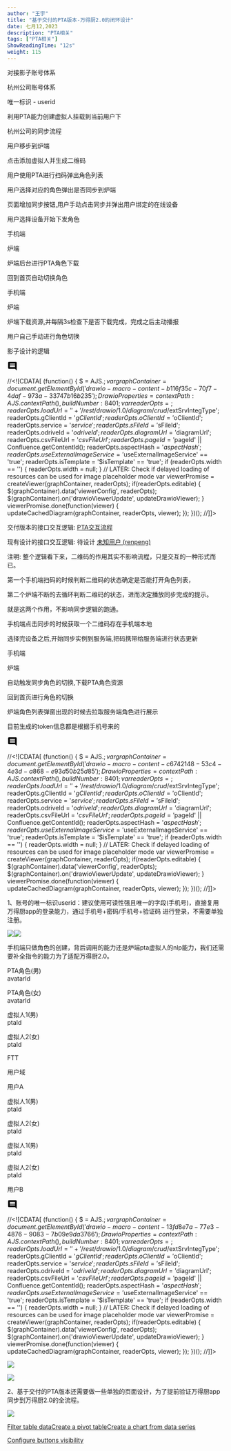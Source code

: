 ```yaml
---
author: "王宇"
title: "基于交付的PTA版本-万得厨2.0的闭环设计"
date: 七月12,2023
description: "PTA相关"
tags: ["PTA相关"]
ShowReadingTime: "12s"
weight: 115
---
```

对接影子账号体系

杭州公司账号体系

唯一标识 - userid

利用PTA能力创建虚拟人挂载到当前用户下

杭州公司的同步流程

用户移步到炉端

点击添加虚拟人并生成二维码

用户使用PTA进行扫码弹出角色列表

用户选择对应的角色弹出是否同步到炉端

页面增加同步按钮,用户手动点击同步并弹出用户绑定的在线设备

用户选择设备开始下发角色

手机端

炉端

炉端后台进行PTA角色下载

回到首页自动切换角色

手机端

炉端

炉端下载资源,并每隔3s检查下是否下载完成，完成之后主动播报

用户自己手动进行角色切换

影子设计的逻辑

![](data:image/svg+xml;base64,PHN2ZyB4bWxucz0iaHR0cDovL3d3dy53My5vcmcvMjAwMC9zdmciIHdpZHRoPSIyNCIgaGVpZ2h0PSIyNCIgdmlld0JveD0iMCAwIDI0IDI0Ij48cGF0aCBkPSJNMjEuOTkgNGMwLTEuMS0uODktMi0xLjk5LTJINGMtMS4xIDAtMiAuOS0yIDJ2MTJjMCAxLjEuOSAyIDIgMmgxNGw0IDQtLjAxLTE4ek0xOCAxNEg2di0yaDEydjJ6bTAtM0g2VjloMTJ2MnptMC0zSDZWNmgxMnYyeiIvPjxwYXRoIGQ9Ik0wIDBoMjR2MjRIMHoiIGZpbGw9Im5vbmUiLz48L3N2Zz4= "显示评论")

//<!\[CDATA\[ (function() { $ = AJS.$; var graphContainer = document.getElementById('drawio-macro-content-b116f35c-70f7-4daf-973a-33747b16b235'); DrawioProperties = { contextPath : AJS.contextPath(), buildNumber : 8401 }; var readerOpts = {}; readerOpts.loadUrl = '' + '/rest/drawio/1.0/diagram/crud/%E5%90%8C%E6%AD%A5%E9%80%BB%E8%BE%91/105262266?revision=2'; readerOpts.imageUrl = '' + '/download/attachments/105262266/同步逻辑.png' + '?version=2&api=v2'; readerOpts.editUrl = '' + '/plugins/drawio/addDiagram.action?ceoId=105262266&owningPageId=105262266&diagramName=%E5%90%8C%E6%AD%A5%E9%80%BB%E8%BE%91&revision=2'; readerOpts.editable = true; readerOpts.canComment = true; readerOpts.stylePath = STYLE\_PATH; readerOpts.stencilPath = STENCIL\_PATH; readerOpts.imagePath = IMAGE\_PATH + '/reader'; readerOpts.border = true; readerOpts.width = '400'; readerOpts.simpleViewer = false; readerOpts.tbstyle = 'top'; readerOpts.links = 'auto'; readerOpts.lightbox = true; readerOpts.resourcePath = ATLAS\_RESOURCE\_BASE + '/resources/viewer'; readerOpts.disableButtons = false; readerOpts.zoomToFit = true; readerOpts.language = 'zh'; readerOpts.licenseStatus = 'OK'; readerOpts.contextPath = AJS.contextPath(); readerOpts.diagramName = decodeURIComponent('%E5%90%8C%E6%AD%A5%E9%80%BB%E8%BE%91'); readerOpts.diagramDisplayName = ''; readerOpts.aspect = ''; readerOpts.ceoName = '基于交付的PTA版本-万得厨2.0的闭环设计'; readerOpts.attVer = '2'; readerOpts.attId = '105262320'; readerOpts.lastModifierName = '未知用户 (liaozhichuan)'; readerOpts.lastModified = '2023-07-07 11:15:40.936'; readerOpts.creatorName = '未知用户 (liaozhichuan)'; //Embed macro specific info readerOpts.extSrvIntegType = '$extSrvIntegType'; readerOpts.gClientId = '$gClientId'; readerOpts.oClientId = '$oClientId'; readerOpts.service = '$service'; readerOpts.sFileId = '$sFileId'; readerOpts.odriveId = '$odriveId'; readerOpts.diagramUrl = '$diagramUrl'; readerOpts.csvFileUrl = '$csvFileUrl'; readerOpts.pageId = '$pageId' || Confluence.getContentId(); readerOpts.aspectHash = '$aspectHash'; readerOpts.useExternalImageService = '$useExternalImageService' == 'true'; readerOpts.isTemplate = '$isTemplate' == 'true'; if (readerOpts.width == '') { readerOpts.width = null; } // LATER: Check if delayed loading of resources can be used for image placeholder mode var viewerPromise = createViewer(graphContainer, readerOpts); if(readerOpts.editable) { $(graphContainer).data('viewerConfig', readerOpts); $(graphContainer).on('drawioViewerUpdate', updateDrawioViewer); } viewerPromise.done(function(viewer) { updateCachedDiagram(graphContainer, readerOpts, viewer); }); })(); //\]\]>

交付版本的接口交互逻辑: [PTA交互流程](/pages/viewpage.action?pageId=105262252)

现有设计的接口交互逻辑: 待设计 [未知用户 (renpeng)](/display/~renpeng)

注明: 整个逻辑看下来，二维码的作用其实不影响流程，只是交互的一种形式而已。

第一个手机端扫码的时候判断二维码的状态确定是否能打开角色列表，

第二个炉端不断的去循环判断二维码的状态，进而决定播放同步完成的提示。

就是这两个作用，不影响同步逻辑的跑通。

手机端点击同步的时候获取一个二维码存在手机端本地

选择完设备之后,开始同步实例到服务端,把码携带给服务端进行状态更新

手机端

炉端

自动触发同步角色的切换,下载PTA角色资源

回到首页进行角色的切换

炉端角色列表弹窗出现的时候去拉取服务端角色进行展示

目前生成的token信息都是根据手机号来的

![](data:image/svg+xml;base64,PHN2ZyB4bWxucz0iaHR0cDovL3d3dy53My5vcmcvMjAwMC9zdmciIHdpZHRoPSIyNCIgaGVpZ2h0PSIyNCIgdmlld0JveD0iMCAwIDI0IDI0Ij48cGF0aCBkPSJNMjEuOTkgNGMwLTEuMS0uODktMi0xLjk5LTJINGMtMS4xIDAtMiAuOS0yIDJ2MTJjMCAxLjEuOSAyIDIgMmgxNGw0IDQtLjAxLTE4ek0xOCAxNEg2di0yaDEydjJ6bTAtM0g2VjloMTJ2MnptMC0zSDZWNmgxMnYyeiIvPjxwYXRoIGQ9Ik0wIDBoMjR2MjRIMHoiIGZpbGw9Im5vbmUiLz48L3N2Zz4= "显示评论")

//<!\[CDATA\[ (function() { $ = AJS.$; var graphContainer = document.getElementById('drawio-macro-content-c6742148-53c4-4e3d-a868-e93d50b25d85'); DrawioProperties = { contextPath : AJS.contextPath(), buildNumber : 8401 }; var readerOpts = {}; readerOpts.loadUrl = '' + '/rest/drawio/1.0/diagram/crud/%E6%96%B0%E8%AE%BE%E8%AE%A1%E9%80%BB%E8%BE%91%E5%9B%BE/105262266?revision=1'; readerOpts.imageUrl = '' + '/download/attachments/105262266/新设计逻辑图.png' + '?version=1&api=v2'; readerOpts.editUrl = '' + '/plugins/drawio/addDiagram.action?ceoId=105262266&owningPageId=105262266&diagramName=%E6%96%B0%E8%AE%BE%E8%AE%A1%E9%80%BB%E8%BE%91%E5%9B%BE&revision=1'; readerOpts.editable = true; readerOpts.canComment = true; readerOpts.stylePath = STYLE\_PATH; readerOpts.stencilPath = STENCIL\_PATH; readerOpts.imagePath = IMAGE\_PATH + '/reader'; readerOpts.border = true; readerOpts.width = '761'; readerOpts.simpleViewer = false; readerOpts.tbstyle = 'top'; readerOpts.links = 'auto'; readerOpts.lightbox = true; readerOpts.resourcePath = ATLAS\_RESOURCE\_BASE + '/resources/viewer'; readerOpts.disableButtons = false; readerOpts.zoomToFit = true; readerOpts.language = 'zh'; readerOpts.licenseStatus = 'OK'; readerOpts.contextPath = AJS.contextPath(); readerOpts.diagramName = decodeURIComponent('%E6%96%B0%E8%AE%BE%E8%AE%A1%E9%80%BB%E8%BE%91%E5%9B%BE'); readerOpts.diagramDisplayName = ''; readerOpts.aspect = ''; readerOpts.ceoName = '基于交付的PTA版本-万得厨2.0的闭环设计'; readerOpts.attVer = '1'; readerOpts.attId = '105264003'; readerOpts.lastModifierName = '未知用户 (liaozhichuan)'; readerOpts.lastModified = '2023-07-12 15:13:43.571'; readerOpts.creatorName = '未知用户 (liaozhichuan)'; //Embed macro specific info readerOpts.extSrvIntegType = '$extSrvIntegType'; readerOpts.gClientId = '$gClientId'; readerOpts.oClientId = '$oClientId'; readerOpts.service = '$service'; readerOpts.sFileId = '$sFileId'; readerOpts.odriveId = '$odriveId'; readerOpts.diagramUrl = '$diagramUrl'; readerOpts.csvFileUrl = '$csvFileUrl'; readerOpts.pageId = '$pageId' || Confluence.getContentId(); readerOpts.aspectHash = '$aspectHash'; readerOpts.useExternalImageService = '$useExternalImageService' == 'true'; readerOpts.isTemplate = '$isTemplate' == 'true'; if (readerOpts.width == '') { readerOpts.width = null; } // LATER: Check if delayed loading of resources can be used for image placeholder mode var viewerPromise = createViewer(graphContainer, readerOpts); if(readerOpts.editable) { $(graphContainer).data('viewerConfig', readerOpts); $(graphContainer).on('drawioViewerUpdate', updateDrawioViewer); } viewerPromise.done(function(viewer) { updateCachedDiagram(graphContainer, readerOpts, viewer); }); })(); //\]\]>

1、账号的唯一标识userid：建议使用可读性强且唯一的字段(手机号)，直接复用万得厨app的登录能力，通过手机号+密码/手机号+验证码 进行登录，不需要单独注册。

![](/download/thumbnails/105262266/Screenshot_20230710-114915.jpg?version=1&modificationDate=1688961026640&api=v2)![](/download/thumbnails/105262266/Screenshot_20230710-114908.jpg?version=1&modificationDate=1688961026771&api=v2)

手机端只做角色的创建，背后调用的能力还是炉端pta虚拟人的nlp能力，我们还需要补全指令的能力为了适配万得厨2.0。

PTA角色(男)  
avatarId

PTA角色(女)  
avatarId

虚拟人1(男)  
ptaId

虚拟人2(女)  
ptaId  

FTT

用户域

用户A

虚拟人1(男)  
ptaId

虚拟人2(女)  
ptaId  

虚拟人1(男)  
ptaId

虚拟人2(女)  
ptaId  

用户B

![](data:image/svg+xml;base64,PHN2ZyB4bWxucz0iaHR0cDovL3d3dy53My5vcmcvMjAwMC9zdmciIHdpZHRoPSIyNCIgaGVpZ2h0PSIyNCIgdmlld0JveD0iMCAwIDI0IDI0Ij48cGF0aCBkPSJNMjEuOTkgNGMwLTEuMS0uODktMi0xLjk5LTJINGMtMS4xIDAtMiAuOS0yIDJ2MTJjMCAxLjEuOSAyIDIgMmgxNGw0IDQtLjAxLTE4ek0xOCAxNEg2di0yaDEydjJ6bTAtM0g2VjloMTJ2MnptMC0zSDZWNmgxMnYyeiIvPjxwYXRoIGQ9Ik0wIDBoMjR2MjRIMHoiIGZpbGw9Im5vbmUiLz48L3N2Zz4= "显示评论")

//<!\[CDATA\[ (function() { $ = AJS.$; var graphContainer = document.getElementById('drawio-macro-content-13fd8e7a-77e3-4876-9083-7b09e9da3766'); DrawioProperties = { contextPath : AJS.contextPath(), buildNumber : 8401 }; var readerOpts = {}; readerOpts.loadUrl = '' + '/rest/drawio/1.0/diagram/crud/%E5%85%B3%E7%B3%BB%E5%9B%BE/105262266?revision=1'; readerOpts.imageUrl = '' + '/download/attachments/105262266/关系图.png' + '?version=1&api=v2'; readerOpts.editUrl = '' + '/plugins/drawio/addDiagram.action?ceoId=105262266&owningPageId=105262266&diagramName=%E5%85%B3%E7%B3%BB%E5%9B%BE&revision=1'; readerOpts.editable = true; readerOpts.canComment = true; readerOpts.stylePath = STYLE\_PATH; readerOpts.stencilPath = STENCIL\_PATH; readerOpts.imagePath = IMAGE\_PATH + '/reader'; readerOpts.border = true; readerOpts.width = '671'; readerOpts.simpleViewer = false; readerOpts.tbstyle = 'top'; readerOpts.links = 'auto'; readerOpts.lightbox = true; readerOpts.resourcePath = ATLAS\_RESOURCE\_BASE + '/resources/viewer'; readerOpts.disableButtons = false; readerOpts.zoomToFit = true; readerOpts.language = 'zh'; readerOpts.licenseStatus = 'OK'; readerOpts.contextPath = AJS.contextPath(); readerOpts.diagramName = decodeURIComponent('%E5%85%B3%E7%B3%BB%E5%9B%BE'); readerOpts.diagramDisplayName = ''; readerOpts.aspect = ''; readerOpts.ceoName = '基于交付的PTA版本-万得厨2.0的闭环设计'; readerOpts.attVer = '1'; readerOpts.attId = '105264025'; readerOpts.lastModifierName = '未知用户 (liaozhichuan)'; readerOpts.lastModified = '2023-07-12 15:42:48.804'; readerOpts.creatorName = '未知用户 (liaozhichuan)'; //Embed macro specific info readerOpts.extSrvIntegType = '$extSrvIntegType'; readerOpts.gClientId = '$gClientId'; readerOpts.oClientId = '$oClientId'; readerOpts.service = '$service'; readerOpts.sFileId = '$sFileId'; readerOpts.odriveId = '$odriveId'; readerOpts.diagramUrl = '$diagramUrl'; readerOpts.csvFileUrl = '$csvFileUrl'; readerOpts.pageId = '$pageId' || Confluence.getContentId(); readerOpts.aspectHash = '$aspectHash'; readerOpts.useExternalImageService = '$useExternalImageService' == 'true'; readerOpts.isTemplate = '$isTemplate' == 'true'; if (readerOpts.width == '') { readerOpts.width = null; } // LATER: Check if delayed loading of resources can be used for image placeholder mode var viewerPromise = createViewer(graphContainer, readerOpts); if(readerOpts.editable) { $(graphContainer).data('viewerConfig', readerOpts); $(graphContainer).on('drawioViewerUpdate', updateDrawioViewer); } viewerPromise.done(function(viewer) { updateCachedDiagram(graphContainer, readerOpts, viewer); }); })(); //\]\]>

![](/download/attachments/105262266/image2023-7-10_14-16-33.png?version=1&modificationDate=1688969793813&api=v2)

![](/download/attachments/105262266/image2023-7-11_9-14-53.png?version=1&modificationDate=1689038093430&api=v2)

2、基于交付的PTA版本还需要做一些单独的页面设计，为了提前验证万得厨app同步到万得厨2.0的全流程。

  

![](/download/attachments/105262266/image2023-7-7_11-45-6.png?version=2&modificationDate=1689239335498&api=v2)

  

  

  

  

  

[Filter table data](#)[Create a pivot table](#)[Create a chart from data series](#)

[Configure buttons visibility](/users/tfac-settings.action)